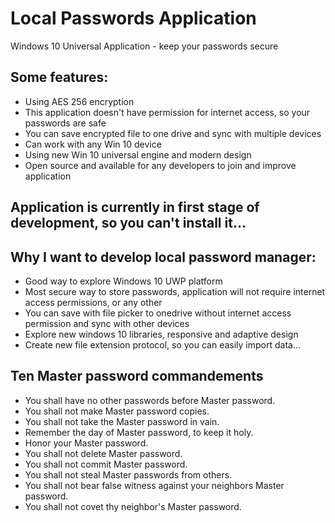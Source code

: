 # Local Passwords Application
Windows 10 Universal Application - keep your passwords secure
## Some features:
* Using AES 256 encryption
* This application doesn't have permission for internet access, so your passwords are safe
* You can save encrypted file to one drive and sync with multiple devices
* Can work with any Win 10 device
* Using new Win 10 universal engine and modern design
* Open source and available for any developers to join and improve application

## Application is currently in first stage of development, so you can't install it...

## Why I want to develop local password manager:
* Good way to explore Windows 10 UWP platform
* Most secure way to store passwords, application will not require internet access permissions, or any other
* You can save with file picker to onedrive without internet access permission and sync with other devices
* Explore new windows 10 libraries, responsive and adaptive design
* Create new file extension protocol, so you can easily import data... 

## Ten Master password commandements
* You shall have no other passwords before Master password.
* You shall not make Master password copies.
* You shall not take the Master password in vain.
* Remember the day of Master password, to keep it holy.
* Honor your Master password.
* You shall not delete Master password.
* You shall not commit Master password.
* You shall not steal Master passwords from others.
* You shall not bear false witness against your neighbors Master password.
* You shall not covet thy neighbor's Master password.

